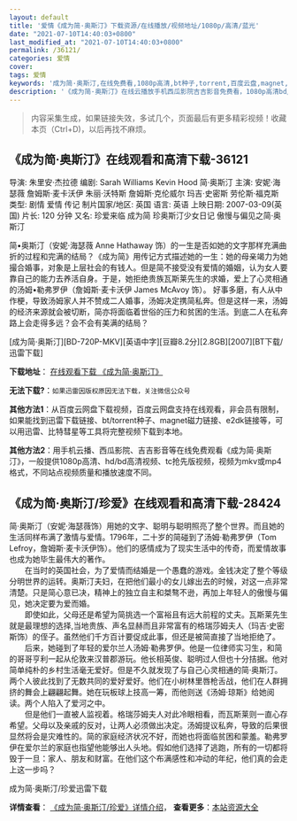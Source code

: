 ```yaml
---
layout: default
title: '爱情《成为简·奥斯汀》下载资源/在线播放/视频地址/1080p/高清/蓝光'
date: "2021-07-10T14:40:03+0800"
last_modified_at: "2021-07-10T14:40:03+0800"
permalink: /36121/
categories: 爱情
cover:
tags: 爱情
keywords: '成为简·奥斯汀,在线免费看,1080p高清,bt种子,torrent,百度云盘,magnet,磁力链,迅雷下载资源'
description: '《成为简·奥斯汀》在线云播放手机西瓜影院吉吉影音免费看，1080p高清bd/hd未删减完整版和tc抢先枪版，mkv/mp4格式，附带bt/torrent种子、magnet/磁力链、百度云盘、网盘资源迅雷下载链接'
---
```


>内容采集生成，如果链接失效，多试几个，页面最后有更多精彩视频！收藏本页（Ctrl+D)，以后再找不麻烦。


## 《成为简·奥斯汀》在线观看和高清下载-36121

导演: 朱里安·杰拉德 编剧: Sarah Williams Kevin Hood 简·奥斯汀 主演: 安妮·海瑟薇 詹姆斯·麦卡沃伊 朱丽·沃特斯 詹姆斯·克伦威尔 玛吉·史密斯 劳伦斯·福克斯 类型: 剧情 爱情 传记 制片国家/地区: 英国 语言: 英语 上映日期: 2007-03-09(英国) 片长: 120 分钟 又名: 珍爱来临 成为简 珍奥斯汀少女日记 傲慢与偏见之简·奥斯汀

简•奥斯汀（安妮·海瑟薇 Anne Hathaway 饰）的一生是否如她的文字那样充满曲折的过程和完满的结局？《成为简》用传记方式描述她的一生：她的母亲竭力为她撮合婚事，对象是上层社会的有钱人。但是简不接受没有爱情的婚姻，认为女人要靠自己的能力去养活自身。于是，她拒绝贵族瓦斯莱先生的求婚，爱上了心灵相通的汤姆•勒弗罗伊（詹姆斯·麦卡沃伊 James McAvoy 饰）。 好事多磨，有人从中作梗，导致汤姆家人并不赞成二人婚事，汤姆决定携简私奔。但是这样一来，汤姆的经济来源就会被切断，简亦将面临着世俗的压力和贫困的生活。到底二人在私奔路上会走得多远？会不会有美满的结局？


[成为简·奥斯汀][BD-720P-MKV][英语中字][豆瓣8.2分][2.8GB][2007][BT下载/迅雷下载]

**下载地址**： [在线观看下载 《成为简·奥斯汀》](https://www.btdx8.com/torrent/becoming_jane_2007.html) 


**无法下载?**：`如果迅雷因版权原因无法下载，关注微信公众号 `

**其他方法1**：从百度云网盘下载视频，百度云网盘支持在线观看，非会员有限制，如果能找到迅雷下载链接、bt/torrent种子、magnet磁力链接、e2dk链接等，可以用迅雷、比特彗星等工具将完整视频下载到本地。

**其他方法2**：用手机云播、西瓜影院、吉吉影音等在线免费观看《成为简·奥斯汀》，一般提供1080p高清、hd/bd高清视频、tc抢先版视频，视频为mkv或mp4格式，不同站点视频质量和播放速度不同。


## 《成为简·奥斯汀/珍爱》在线观看和高清下载-28424

简·奥斯汀（安妮&middot;海瑟薇饰）用她的文字、聪明与聪明照亮了整个世界。而且她的生活同样布满了激情与爱情。1796年，二十岁的简碰到了汤姆&middot;勒弗罗伊（Tom Lefroy，詹姆斯·麦卡沃伊饰）。他们的感情成为了现实生活中的传奇，而爱情故事也成为她毕生最伟大的著作。<br />　　在当时的英国社会，为了爱情而结婚是一个愚蠢的游戏。金钱决定了整个等级分明世界的运转。奥斯汀夫妇，在把他们最小的女儿嫁出去的时候，对这一点非常清楚。只是简心意已决，精神上的独立自主和桀骜不逊，再加上年轻人的傲慢与偏见，她决定要为爱而婚。<br />　　即使如此，父母还是希望为简挑选一个富裕且有远大前程的丈夫。瓦斯莱先生就是最理想的选择,当地贵族、声名显赫而且非常富有的格瑞莎姆夫人（玛吉·史密斯饰）的侄子。虽然他们千方百计要促成此事，但还是被简直接了当地拒绝了。<br />　　后来，她碰到了年轻的爱尔兰人汤姆·勒弗罗伊。他是一位律师实习生，和简的哥哥亨利一起从伦敦来汉普郡游玩。他长相英俊、聪明过人但也十分拮据。他对简单纯朴的乡村生活毫无爱好。但是不久就发现了与自己心灵相通的简·奥斯汀。两个人彼此找到了无数共同的爱好爱好。他们在小树林里唇枪舌战，他们在人群拥挤的舞会上翩翩起舞。她在玩板球上技高一筹，而他则送《汤姆&middot;琼斯》给她阅读。两个人陷入了爱河之中。<br />　　但是他们一直被人监视着。格瑞莎姆夫人对此冷眼相看，而瓦斯莱则一直心存希望。父母以及亲戚的反对，让两人必须做出决定。汤姆提议私奔，导致的后果很显然将会是灾难性的。简的家庭经济状况不好，而她也将面临贫困和蒙羞。勒弗罗伊在爱尔兰的家庭也指望他能够出人头地。假如他们选择了逃跑，所有的一切都将毁于一旦：家人、朋友和财富。在他们这个布满感性和冲动的年纪，他们真的会走上这一步吗？


成为简·奥斯汀/珍爱迅雷下载

**详情查看**： [《成为简·奥斯汀/珍爱》详情介绍](/movie/28424/)， **查看更多**：[本站资源大全](/movie/t/all/)

